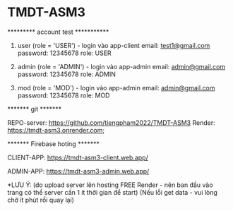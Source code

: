 # TMDT-ASM3
********* account test ***********

1. user (role = 'USER') - login vào app-client
  email: test1@gmail.com
  password: 12345678
  role: USER

2. admin (role = 'ADMIN') - login vào app-admin
  email: admin@gmail.com
  password: 12345678
  role: ADMIN

3. mod (role = 'MOD') - login vào app-admin
  email: admin@gmail.com
  password: 12345678
  role: MOD

******* git ******* 

REPO-server: https://github.com/tiengpham2022/TMDT-ASM3
Render: https://tmdt-asm3.onrender.com;

******* Firebase hoting *******

CLIENT-APP: https://tmdt-asm3-client.web.app/

ADMIN-APP: https://tmdt-asm3-admin.web.app/

*LƯU Ý:
(do upload server lên hosting FREE Render - nên ban đầu vào trang có thể server cần 1 ít thời gian để start)
(Nếu lỗi get data - vui lòng chờ ít phút rồi quay lại)
